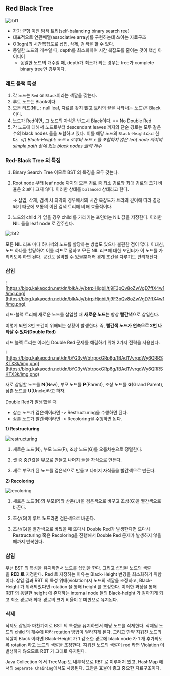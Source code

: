 ## Red Black Tree

![rbt1](https://user-images.githubusercontent.com/67946662/167283223-72a6f714-2562-4449-8b21-9a8bdd8b7251.png)

- 자가 균형 이진 탐색 트리(self-balancing binary search ree)
- 대표적으로 연관배열(associative array)를 구현하는데 쓰이는 자료구조
- O(logn)의 시간복잡도로 삽입, 삭제, 검색을 할 수 있다.
- 동일한 노드의 개수일 때, depth를 최소화하여 시간 복잡도를 줄이는 것이 핵심 아이디어
    - 동일한 노드의 개수일 때, depth가 최소가 되는 경우는 tree가 complete binary tree인 경우이다.

### 레드 블랙 특성

1. 각 노드는 `Red` or `Black`이라는 색깔을 갖는다.
2. 루트 노드는 Black이다.
3. 모든 리프(NIL : null leaf, 자료를 갖지 않고 트리의 끝을 나타내는 노드)은 Black이다.
4. 노드가 Red이면, 그 노드의 자식은 반드시 Black이다. == No Double Red
5. 각 노드에 대해서 노드로부터 descendant leaves 까지의 단순 경로는 모두 같은 수의 black nodes 들을 포함하고 있다. 이를 해당 노드의 `Black-Height`라고 한다. 
*cf) Black-Height: 노드 x 로부터 노드 x 를 포함하지 않은 leaf node 까지의 simple path 상에 있는 black nodes 들의 개수*

### **Red-Black Tree 의 특징**

1. Binary Search Tree 이므로 BST 의 특징을 모두 갖는다.
2. Root node 부터 leaf node 까지의 모든 경로 중 최소 경로와 최대 경로의 크기 비율은 2 보다 크지 않다. 이러한 상태를 `balanced` 상태라고 한다.
    
    ⇒ 삽입, 삭제, 검색 시 최악의 경우에서의 시간 복잡도가 트리의 깊이에 따라 결정되기 때문에 보통의 이진 검색 트리에 비해 효율적이다.
    
3. 노드의 child 가 없을 경우 child 를 가리키는 포인터는 NIL 값을 저장한다. 이러한 NIL 들을 leaf node 로 간주한다.

![rbt2](https://user-images.githubusercontent.com/67946662/167283227-e0fc96d1-f874-4589-beff-6855b966bf01.png)


모든 NIL 리프 마다 하나씩의 노드를 할당하는 방법도 있으나 불편한 점이 많다. 이대신, 노드 하나를 할당하여 이를 리프로 정하고 모든 NIL 리프에 대한 포인터가 이 노드를 가리키도록 하면 된다. 공간도 절약할 수 있을뿐더러 경계 조건을 다루기도 편리해진다. 

### 삽입

![https://blog.kakaocdn.net/dn/blkAJy/btrpiHjqbii/tj9F3pQv8oZwVgD7ffX4w1/img.png](https://blog.kakaocdn.net/dn/blkAJy/btrpiHjqbii/tj9F3pQv8oZwVgD7ffX4w1/img.png)

레드-블랙 트리에 새로운 노드를 삽입할 때 **새로운 노드**는 항상 **빨간색**으로 삽입한다.

이렇게 되면 3번 조건이 위배되는 상황이 발생한다. 즉, **빨간색 노드가 연속으로 2번 나타날 수 있다(Double Red)**

레드 블랙 트리는 이러한 Double Red 문제를 해결하기 위해 2가지 전략을 사용한다.

![https://blog.kakaocdn.net/dn/bYG3yV/btrpoxGRp6g/fBAd1VvrqdWy6QRRSKTX3k/img.png](https://blog.kakaocdn.net/dn/bYG3yV/btrpoxGRp6g/fBAd1VvrqdWy6QRRSKTX3k/img.png)

새로 삽입할 노드를 **N**(New), 부모 노드를 **P**(Parent), 조상 노드를 **G**(Grand Parent), 삼촌 노드를 **U**(Uncle)라고 하자. 

Double Red가 발생했을 때

- 삼촌 노드가 검은색이라면 -> Restructuring을 수행하면 된다.
- 삼촌 노드가 빨간색이라면 -> Recoloring을 수행하면 된다.

**1) Restructuring**

![restructuring](https://user-images.githubusercontent.com/67946662/167283215-583a8d3b-b71a-43da-80ee-7795eed4833e.png)


1. 새로운 노드(N), 부모 노드(P), 조상 노드(G)를 오름차순으로 정렬한다.

2. 셋 중 중간값을 부모로 만들고 나머지 둘을 자식으로 만든다.

3. 새로 부모가 된 노드를 검은색으로 만들고 나머지 자식들을 빨간색으로 만든다.

**2) Recoloring**

![recoloring](https://user-images.githubusercontent.com/67946662/167283217-75588705-551a-4eac-a4a6-1c60d4e71d29.png)


1. 새로운 노드(N)의 부모(P)와 삼촌(U)을 검은색으로 바꾸고 조상(G)을 빨간색으로 바꾼다.

2. 조상(G)이 루트 노드라면 검은색으로 바꾼다.

3. 조상(G)을 빨간색으로 바꿨을 때 또다시 Double Red가 발생한다면 또다시 Restructuring 혹은 Recoloring을 진행해서 Double Red 문제가 발생하지 않을 때까지 반복한다.

### **삽입**

우선 BST 의 특성을 유지하면서 노드를 삽입을 한다. 그리고 삽입된 노드의 색깔을 **RED 로** 지정한다. Red 로 지정하는 이유는 Black-Height 변경을 최소화하기 위함이다. 삽입 결과 RBT 의 특성 위배(violation)시 노드의 색깔을 조정하고, Black-Height 가 위배되었다면 rotation 을 통해 height 를 조정한다. 이러한 과정을 통해 RBT 의 동일한 height 에 존재하는 internal node 들의 Black-height 가 같아지게 되고 최소 경로와 최대 경로의 크기 비율이 2 미만으로 유지된다.

### **삭제**

삭제도 삽입과 마찬가지로 BST 의 특성을 유지하면서 해당 노드를 삭제한다. 삭제될 노드의 child 의 개수에 따라 rotation 방법이 달라지게 된다. 그리고 만약 지워진 노드의 색깔이 Black 이라면 Black-Height 가 1 감소한 경로에 black node 가 1 개 추가되도록 rotation 하고 노드의 색깔을 조정한다. 지워진 노드의 색깔이 red 라면 Violation 이 발생하지 않으므로 RBT 가 그대로 유지된다.

Java Collection 에서 TreeMap 도 내부적으로 RBT 로 이루어져 있고, HashMap 에서의 `Separate Chaining`에서도 사용된다. 그만큼 효율이 좋고 중요한 자료구조이다.
